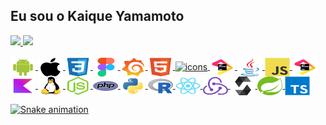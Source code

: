 ## Eu sou o Kaique Yamamoto

 <div>
  <a href="https://github.com/kaiqueyamamotoredblock">
  <img height="180em" src="https://github-readme-stats.vercel.app/api?username=kaiqueyamamotoredblock&show_icons=true&theme=dracula&include_all_commits=true&count_private=true"/>
  <img height="180em" src="https://github-readme-stats.vercel.app/api/top-langs/?username=kaiqueyamamotoredblock&layout=compact&langs_count=7&theme=dracula"/>
</div>

  <div style="display: inline_block"><br>
    <img align="center" alt="icons" height="30" width="40" src="https://raw.githubusercontent.com/devicons/devicon/master/icons/android/android-plain.svg">
    <img align="center" alt="icons" height="30" width="40" src="https://raw.githubusercontent.com/devicons/devicon/master/icons/apple/apple-original.svg">
    <img align="center" alt="icons" height="30" width="40" src="https://raw.githubusercontent.com/devicons/devicon/master/icons/css3/css3-original.svg">
    <img align="center" alt="icons" height="30" width="40" src="https://raw.githubusercontent.com/devicons/devicon/master/icons/figma/figma-original.svg">
    <img align="center" alt="icons" height="30" width="40" src="https://raw.githubusercontent.com/devicons/devicon/master/icons/grafana/grafana-original.svg">
    <img align="center" alt="icons" height="30" width="40" src="https://raw.githubusercontent.com/devicons/devicon/master/icons/html5/html5-original.svg">
    <img align="center" alt="icons" height="30" width="40" src="https://raw.githubusercontent.com/devicons/devicon/master/icons/jenkis/jenkis-original.svg">
    <img align="center" alt="icons" height="30" width="40" src="https://raw.githubusercontent.com/devicons/devicon/master/icons/jetbrains/jetbrains-original.svg">
    <img align="center" alt="icons" height="30" width="40" src="https://raw.githubusercontent.com/devicons/devicon/master/icons/java/java-original.svg">
    <img align="center" alt="icons" height="30" width="40" src="https://raw.githubusercontent.com/devicons/devicon/master/icons/javascript/javascript-original.svg">
    <img align="center" alt="icons" height="30" width="40" src="https://raw.githubusercontent.com/devicons/devicon/master/icons/jetbrains/jetbrains-original.svg">
    <img align="center" alt="icons" height="30" width="40" src="https://raw.githubusercontent.com/devicons/devicon/master/icons/kotlin/kotlin-original.svg">
    <img align="center" alt="icons" height="30" width="40" src="https://raw.githubusercontent.com/devicons/devicon/master/icons/linux/linux-original.svg">
    <img align="center" alt="icons" height="30" width="40" src="https://raw.githubusercontent.com/devicons/devicon/master/icons/nodejs/nodejs-original.svg">
    <img align="center" alt="icons" height="30" width="40" src="https://raw.githubusercontent.com/devicons/devicon/master/icons/php/php-original.svg">
    <img align="center" alt="icons" height="30" width="40" src="https://raw.githubusercontent.com/devicons/devicon/master/icons/python/python-original.svg">
    <img align="center" alt="icons" height="30" width="40" src="https://raw.githubusercontent.com/devicons/devicon/master/icons/r/r-original.svg">
    <img align="center" alt="icons" height="30" width="40" src="https://raw.githubusercontent.com/devicons/devicon/master/icons/react/react-original.svg">
    <img align="center" alt="icons" height="30" width="40" src="https://raw.githubusercontent.com/devicons/devicon/master/icons/redux/redux-original.svg">
    <img align="center" alt="icons" height="30" width="40" src="https://raw.githubusercontent.com/devicons/devicon/master/icons/solidity/solidity-original.svg">
    <img align="center" alt="icons" height="30" width="40" src="https://raw.githubusercontent.com/devicons/devicon/master/icons/spring/spring-original.svg">
    <img align="center" alt="icons" height="30" width="40" src="https://raw.githubusercontent.com/devicons/devicon/master/icons/typescript/typescript-original.svg">
</div>

<div>

  ![Snake animation](https://github.com/kaiqueYamamotoRedblock/rafaballerini/blob/output/github-contribution-grid-snake.svg)

</div>
